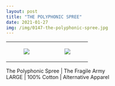 ```yaml
---
layout: post
title: "THE POLYPHONIC SPREE"
date: 2021-01-27
img: /img/0147-the-polyphonic-spree.jpg
---
```




<table style="width:100%;"><tr><td style="vertical-align:top;">
      <figure class="tmblr-full" data-orig-height="2048" data-orig-width="1365" data-orig-src="https://concertshirts.netlify.app/shirts/0147/0147-01.jpg"><img src="https://64.media.tumblr.com/5cef52be090bd11ad11081e9f6f982c3/0fbd8c53c34a605f-34/s540x810/38324bd29561be19499dd032bd87961ebd722ca3.jpg" data-orig-height="2048" data-orig-width="1365" data-orig-src="https://concertshirts.netlify.app/shirts/0147/0147-01.jpg"/></figure></td>
    <td style="vertical-align:top;">
      <figure class="tmblr-full" data-orig-height="2048" data-orig-width="1365" data-orig-src="https://concertshirts.netlify.app/shirts/0147/0147-02.jpg"><img src="https://64.media.tumblr.com/31abeb34c77d52b5cde202a04c214f06/0fbd8c53c34a605f-1b/s540x810/2b5bf50f27bfe9bb256c09bba86c28adb272afe9.jpg" data-orig-height="2048" data-orig-width="1365" data-orig-src="https://concertshirts.netlify.app/shirts/0147/0147-02.jpg"/></figure></td>
  </tr></table><p>
  The Polyphonic Spree | The Fragile Army<br/>LARGE | 100% Cotton | Alternative Apparel
</p>
